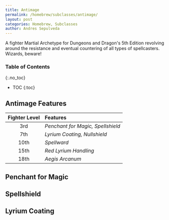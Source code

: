 ```yaml
---
title: Antimage
permalink: /homebrew/subclasses/antimage/
layout: post
categories: Homebrew, Subclasses
author: Andres Sepulveda
---
```


A fighter Martial Archetype for Dungeons and Dragon's 5th Edition revolving around the resistance and eventual countering of all types of spellcasters. Wizards, beware!

### Table of Contents
{:.no_toc}

* TOC
{:toc}

## Antimage Features

| Fighter Level | Features |
|:----:|:-------------|
| 3rd  | *Penchant for Magic, Spellshield*|
| 7th  | *Lyrium Coating, Nullshield*|
| 10th | *Spellward*|
| 15th | *Red Lyrium Handling*|
| 18th | *Aegis Arcanum*|

## Penchant for Magic

## Spellshield

## Lyrium Coating